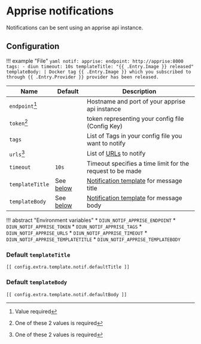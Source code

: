 # Apprise notifications

Notifications can be sent using an apprise api instance.

## Configuration

!!! example "File"
    ```yaml
        notif:
          apprise:
            endpoint: http://apprise:8000
            tags:
              - diun
            timeout: 10s
            templateTitle: "{{ .Entry.Image }} released"
            templateBody: |
              Docker tag {{ .Entry.Image }} which you subscribed to through {{ .Entry.Provider }} provider has been released.
    ```

| Name                | Default                             | Description                                                                  |
|---------------------|-------------------------------------|------------------------------------------------------------------------------|
| `endpoint`[^1]      |                                     | Hostname and port of your apprise api instance                               |
| `token`[^2]         |                                     | token representing your config file (Config Key)                             |
| `tags`              |                                     | List of Tags in your config file you want to notify                          |
| `urls`[^2]          |                                     | List of [URLs](https://github.com/caronc/apprise/wiki/URLBasics) to notify   |
| `timeout`           | `10s`                               | Timeout specifies a time limit for the request to be made                    |
| `templateTitle`     | See [below](#default-templatetitle) | [Notification template](../faq.md#notification-template) for message title   |
| `templateBody`      | See [below](#default-templatebody)  | [Notification template](../faq.md#notification-template) for message body    |

!!! abstract "Environment variables"
    * `DIUN_NOTIF_APPRISE_ENDPOINT`
    * `DIUN_NOTIF_APPRISE_TOKEN`
    * `DIUN_NOTIF_APPRISE_TAGS`
    * `DIUN_NOTIF_APPRISE_URLS`
    * `DIUN_NOTIF_APPRISE_TIMEOUT`
    * `DIUN_NOTIF_APPRISE_TEMPLATETITLE`
    * `DIUN_NOTIF_APPRISE_TEMPLATEBODY`

### Default `templateTitle`

```
[[ config.extra.template.notif.defaultTitle ]]
```

### Default `templateBody`

```
[[ config.extra.template.notif.defaultBody ]]
```

[^1]: Value required
[^2]: One of these 2 values is required